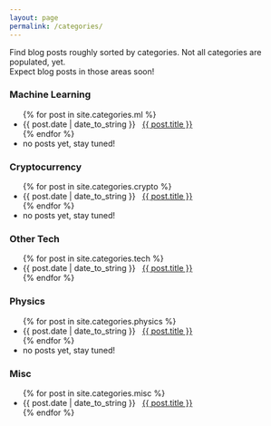 ```yaml
---
layout: page
permalink: /categories/
---
```


Find blog posts roughly sorted by categories. Not all categories are populated, yet.  
Expect blog posts in those areas soon!

<h3> Machine Learning </h3>
<ul>
{% for post in site.categories.ml %}
 <li><span>{{ post.date | date_to_string }}</span> &nbsp; <a href="{{ post.url }}">{{ post.title }}</a></li>
{% endfor %}  
 <li> no posts yet, stay tuned! </li>
</ul>

<h3> Cryptocurrency </h3>
<ul>
{% for post in site.categories.crypto %}
<li><span>{{ post.date | date_to_string }}</span> &nbsp; <a href="{{ post.url }}">{{ post.title }}</a></li>
{% endfor %}  
<li> no posts yet, stay tuned! </li>
</ul>

<h3> Other Tech </h3>
<ul>
{% for post in site.categories.tech %}
<li><span>{{ post.date | date_to_string }}</span> &nbsp; <a href="{{ post.url }}">{{ post.title }}</a></li>
{% endfor %}  
</ul>

<h3> Physics </h3>
<ul>
{% for post in site.categories.physics %}
<li><span>{{ post.date | date_to_string }}</span> &nbsp; <a href="{{ post.url }}">{{ post.title }}</a></li>
{% endfor %}  
<li> no posts yet, stay tuned! </li>
</ul>

<h3> Misc </h3>
<ul>
{% for post in site.categories.misc %}
<li><span>{{ post.date | date_to_string }}</span> &nbsp; <a href="{{ post.url }}">{{ post.title }}</a></li>
{% endfor %}  
</ul>
